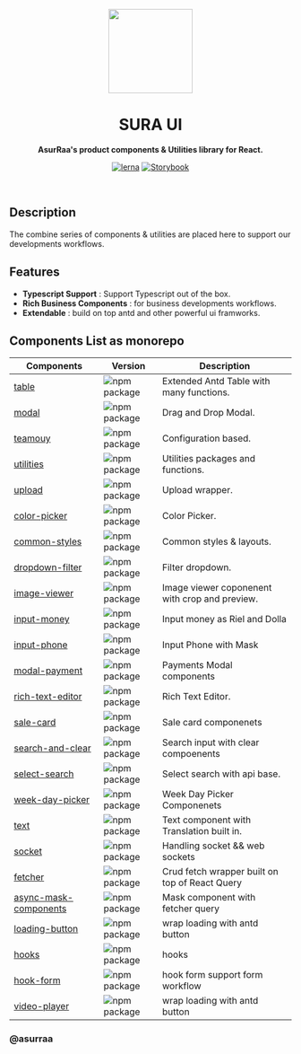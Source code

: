 <p align="center">
  <img width="150" src="https://avatars.githubusercontent.com/u/62465909?s=400&u=b543f5c67f4bafb214e9064ac95de21e35daf2d9&v=4">
</p>
<h1 align="center"> SURA UI </h1>
<p align="center">
  <b >AsurRaa's product components & Utilities library for React.</b>
</p>

<div align="center">
  
  [![lerna](https://img.shields.io/badge/maintained%20with-lerna-cc00ff.svg)](https://lerna.js.org/)
  [![Storybook](https://cdn.jsdelivr.net/gh/storybookjs/brand@master/badge/badge-storybook.svg)](https://asurraa.github.io/sura-ui/)
  
  </div>
<br>

## Description

The combine series of components & utilities are placed here to support our developments workflows.

## Features

- **Typescript Support** : Support Typescript out of the box.
- **Rich Business Components** : for business developments workflows.
- **Extendable** : build on top antd and other powerful ui framworks.

## Components List as monorepo

| Components                                                                                             | Version                                                                                                                     | Description                                    |
| ------------------------------------------------------------------------------------------------------ | --------------------------------------------------------------------------------------------------------------------------- | ---------------------------------------------- |
| [table](https://github.com/asurraa/sura-ui/tree/master/packages/table)                                 | ![npm package](https://img.shields.io/npm/v/@asurraa/sura-ui-table.svg?style=flat-square?style=flat-square)                 | Extended Antd Table with many functions.       |
| [modal](https://github.com/asurraa/sura-ui/tree/master/packages/modal)                                 | ![npm package](https://img.shields.io/npm/v/@asurraa/sura-ui-modal.svg?style=flat-square?style=flat-square)                 | Drag and Drop Modal.                           |
| [teamouy](https://github.com/asurraa/sura-ui/tree/master/packages/teamouy)                             | ![npm package](https://img.shields.io/npm/v/@asurraa/sura-ui-teamouy.svg?style=flat-square?style=flat-square)               | Configuration based.                           |
| [utilities](https://github.com/asurraa/sura-ui/tree/master/packages/utilities)                         | ![npm package](https://img.shields.io/npm/v/@asurraa/sura-ui-utilities.svg?style=flat-square?style=flat-square)             | Utilities packages and functions.              |
| [upload](https://github.com/asurraa/sura-ui/tree/master/packages/upload)                               | ![npm package](https://img.shields.io/npm/v/@asurraa/sura-ui-upload.svg?style=flat-square?style=flat-square)                | Upload wrapper.                                |
| [color-picker](https://github.com/asurraa/sura-ui/tree/master/packages/color-picker)                   | ![npm package](https://img.shields.io/npm/v/@asurraa/sura-ui-color-picker.svg?style=flat-square?style=flat-square)          | Color Picker.                                  |
| [common-styles](https://github.com/asurraa/sura-ui/tree/master/packages/common-styles)                 | ![npm package](https://img.shields.io/npm/v/@asurraa/sura-ui-common-styles.svg?style=flat-square?style=flat-square)         | Common styles & layouts.                       |
| [dropdown-filter](https://github.com/asurraa/sura-ui/tree/master/packages/dropdown-filter)             | ![npm package](https://img.shields.io/npm/v/@asurraa/sura-ui-dropdown-filter.svg?style=flat-square?style=flat-square)       | Filter dropdown.                               |
| [image-viewer](https://github.com/asurraa/sura-ui/tree/master/packages/image-viewer)                   | ![npm package](https://img.shields.io/npm/v/@asurraa/sura-ui-image-viewer.svg?style=flat-square?style=flat-square)          | Image viewer coponenent with crop and preview. |
| [input-money](https://github.com/asurraa/sura-ui/tree/master/packages/image-viewer)                    | ![npm package](https://img.shields.io/npm/v/@asurraa/sura-ui-input-money.svg?style=flat-square?style=flat-square)           | Input money as Riel and Dolla                  |
| [input-phone](https://github.com/asurraa/sura-ui/tree/master/packages/input-phone)                     | ![npm package](https://img.shields.io/npm/v/@asurraa/sura-ui-input-phone.svg?style=flat-square?style=flat-square)           | Input Phone with Mask                          |
| [modal-payment](https://github.com/asurraa/sura-ui/tree/master/packages/modal-payment)                 | ![npm package](https://img.shields.io/npm/v/@asurraa/sura-ui-modal-payment.svg?style=flat-square?style=flat-square)         | Payments Modal components                      |
| [rich-text-editor](https://github.com/asurraa/sura-ui/tree/master/packages/rich-text-editor)           | ![npm package](https://img.shields.io/npm/v/@asurraa/sura-ui-rich-text-editor.svg?style=flat-square?style=flat-square)      | Rich Text Editor.                              |
| [sale-card](https://github.com/asurraa/sura-ui/tree/master/packages/sale-card)                         | ![npm package](https://img.shields.io/npm/v/@asurraa/sura-ui-sale-card.svg?style=flat-square?style=flat-square)             | Sale card componenets                          |
| [search-and-clear](https://github.com/asurraa/sura-ui/tree/master/packages/search-and-clear)           | ![npm package](https://img.shields.io/npm/v/@asurraa/sura-ui-search-and-clear.svg?style=flat-square?style=flat-square)      | Search input with clear compoenents            |
| [select-search](https://github.com/asurraa/sura-ui/tree/master/packages/select-search)                 | ![npm package](https://img.shields.io/npm/v/@asurraa/sura-ui-select-search.svg?style=flat-square?style=flat-square)         | Select search with api base.                   |
| [week-day-picker](https://github.com/asurraa/sura-ui/tree/master/packages/week-day-picker)             | ![npm package](https://img.shields.io/npm/v/@asurraa/sura-ui-week-day-picker.svg?style=flat-square?style=flat-square)       | Week Day Picker Componenets                    |
| [text](https://github.com/asurraa/sura-ui/tree/master/packages/text)                                   | ![npm package](https://img.shields.io/npm/v/@asurraa/sura-ui-text.svg?style=flat-square?style=flat-square)                  | Text component with Translation built in.      |
| [socket](https://github.com/asurraa/sura-ui/tree/master/packages/socket)                               | ![npm package](https://img.shields.io/npm/v/@asurraa/sura-ui-socket.svg?style=flat-square?style=flat-square)                | Handling socket && web sockets                 |
| [fetcher](https://github.com/asurraa/sura-ui/tree/master/packages/fetcher)                             | ![npm package](https://img.shields.io/npm/v/@asurraa/sura-ui-fetcher.svg?style=flat-square?style=flat-square)               | Crud fetch wrapper built on top of React Query |
| [async-mask-components](https://github.com/asurraa/sura-ui/tree/master/packages/async-mask-components) | ![npm package](https://img.shields.io/npm/v/@asurraa/sura-ui-async-mask-components.svg?style=flat-square?style=flat-square) | Mask component with fetcher query              |
| [loading-button](https://github.com/asurraa/sura-ui/tree/master/packages/loading-button)               | ![npm package](https://img.shields.io/npm/v/@asurraa/sura-ui-loading-button.svg?style=flat-square?style=flat-square)        | wrap loading with antd button                  |
| [hooks](https://github.com/asurraa/sura-ui/tree/master/packages/hooks)                                 | ![npm package](https://img.shields.io/npm/v/@asurraa/sura-ui-hooks.svg?style=flat-square?style=flat-square)                 | hooks                                          |
| [hook-form](https://github.com/asurraa/sura-ui/tree/master/packages/hook-form)                         | ![npm package](https://img.shields.io/npm/v/@asurraa/sura-ui-hook-form.svg?style=flat-square?style=flat-square)             | hook form support form workflow                |
| [video-player](https://github.com/asurraa/sura-ui/tree/master/packages/video-player)                   | ![npm package](https://img.shields.io/npm/v/@asurraa/sura-ui-video-player.svg?style=flat-square?style=flat-square)          | wrap loading with antd button                  |

### @asurraa
